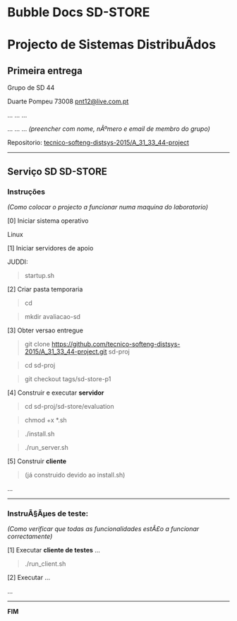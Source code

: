 # Bubble Docs SD-STORE

# Projecto de Sistemas DistribuÃ­dos #

## Primeira entrega ##

Grupo de SD 44

Duarte Pompeu 73008 pnt12@live.com.pt

... ... ...

... ... ...
*(preencher com nome, nÃºmero e email de membro do grupo)*


Repositorio:
[tecnico-softeng-distsys-2015/A_31_33_44-project](https://github.com/tecnico-softeng-distsys-2015/A_31_33_44-project/)


-------------------------------------------------------------------------------

## Serviço SD SD-STORE 

### Instruções 
*(Como colocar o projecto a funcionar numa maquina do laboratorio)*

[0] Iniciar sistema operativo

Linux


[1] Iniciar servidores de apoio

JUDDI:
> startup.sh

[2] Criar pasta temporaria

> cd

> mkdir avaliacao-sd

[3] Obter versao entregue

> git clone https://github.com/tecnico-softeng-distsys-2015/A_31_33_44-project.git sd-proj

> cd sd-proj

> git checkout tags/sd-store-p1


[4] Construir e executar **servidor**

> cd sd-proj/sd-store/evaluation

> chmod +x *.sh

> ./install.sh

> ./run_server.sh


[5] Construir **cliente**

> (já construido devido ao install.sh)

...


-------------------------------------------------------------------------------

### InstruÃ§Ãµes de teste: ###
*(Como verificar que todas as funcionalidades estÃ£o a funcionar correctamente)*


[1] Executar **cliente de testes** ...

> ./run_client.sh


[2] Executar ...


...


-------------------------------------------------------------------------------
**FIM**
